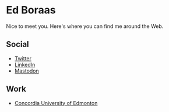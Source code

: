 # Ed Boraas
Nice to meet you. Here's where you can find me around the Web.

## Social
- <a rel="me" href="https://twitter.com/EdBoraas">Twitter</a>
- <a rel="me" href="https://linkedin.com/in/EdBoraas">LinkedIn</a>
- <a rel="me" href="https://mstdn.ca/@EdBoraas">Mastodon</a>

## Work
- [Concordia University of Edmonton](https://concordia.ab.ca)
